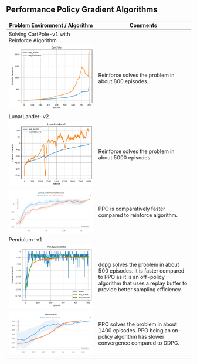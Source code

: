 ## Performance Policy Gradient Algorithms

| Problem Environment / Algorithm | Comments |
| ------------------------------- | -------- |
| Solving CartPole-v1 with Reinforce Algorithm| 
| ![reinforce](./images/cp_reinforce.png) | Reinforce solves the problem in about 800 episodes. |
| LunarLander-v2|
| ![reinforce](./images/ll_reinforce.png) | Reinforce solves the problem in about 5000 episodes. |
| ![ppo](./images/ppo_lunarlander_v1_cont.png) | PPO is comparatively faster compared to reinforce algorithm. |
| Pendulum-v1 |
| ![ddpg](./images/pendu_ddpg.png) | ddpg solves the problem in about 500 episodes. It is faster compared to PPO as it is an off-policy algorithm that uses a replay buffer to provide better sampling efficiency. | 
| ![ppo](./images/ppo_pendulum.png) | PPO solves the problem in about 1400 episodes. PPO being an on-policy algorithm has slower convergence compared to DDPG. | 
